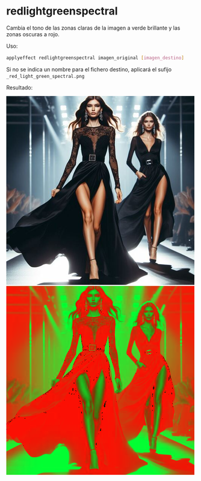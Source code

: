 # redlightgreenspectral

Cambia el tono de las zonas claras de la imagen a verde brillante y las zonas oscuras a rojo.

Uso:

``` sh
applyeffect redlightgreenspectral imagen_original [imagen_destino]
```

Si no se indica un nombre para el fichero destino, aplicará el sufijo `_red_light_green_spectral.png`

Resultado:

![imagen original](../../images/image.jpg)
![redlightgreenspectral](../../images/image_red_light_green_spectral.png)
